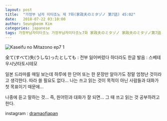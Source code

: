 ```yaml
---
layout: post
title:  "가정부 남자 미타조노 제 7화(家政夫のミタゾノ 第7話) 45:02"
date:   2018-07-22 03:10:00
author: Seungbeom Kim
categories: japanese
tags: 가정부남자미타조노 가정부남자미타조노7화 家政夫のミタゾノ 家政夫のミタゾノ第7話 일본드라마 일드 dramaofjapan 일본어공부
---
```


<img src="{{ site.baseurl }}/assets/japanese/kaseifu_no_mitazono_7_1.jpg" title="Kaseifu no Mitazono ep7 1" class="post-image">

全て(すべて)失(うしな)ったとしても : 전부 잃어버렸다 하더라도
한글 발음 : 스베테우시낫타토시테모

일본 드라마를 매일 보는데 하루에 한 단어 또는 한 문장만 알아가도 정말 엄청난 것이라고 생각한다.
따라 쓸 필요도 없다... 나는 쓰고 읽는 것이 목적이 아닌 사람들과 대화가 첫 목표이기 때문에...

나중에 듣고 말하는 것... 즉, 원어민과 대화가 잘 되면... 그 때 쓰고 읽는 것 공부하려고 한다.

instagram : [dramaofjapan](https://www.instagram.com/p/BkVWgHqFem1/?taken-by=dramaofjapan)
